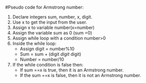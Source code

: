 #Pseudo code for Armstrong number:

1. Declare integers sum, number, x, digit.
2. Use x to get the input from the user.
3. Assign x to variable number(x=number)
4. Assign the variable sum as 0 (sum =0)
5. Assign while loop with a condition number>0
6. Inside the while loop:
   * Assign digit = number%10
   * Sum = sum + (digit *digit* digit)
   * Number = number/10
8. If the while condition is false then:
   * If sum ==x is true, then it is an Armstrong number.
   * If the sum ==x is false, then it is not an Armstrong number.
   

